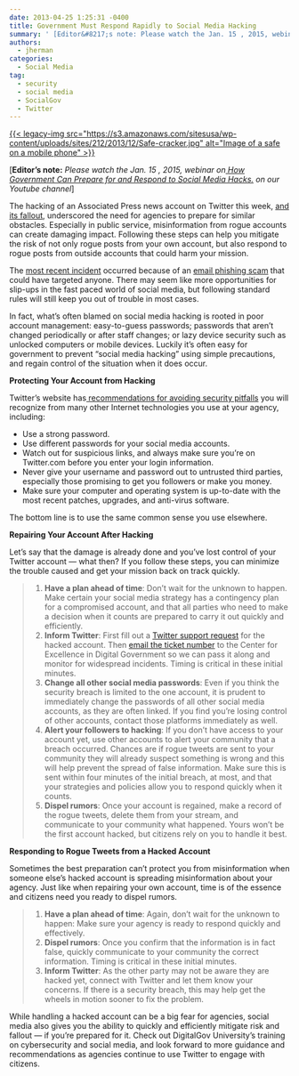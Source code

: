 ```yaml
---
date: 2013-04-25 1:25:31 -0400
title: Government Must Respond Rapidly to Social Media Hacking
summary: ' [Editor&#8217;s note: Please watch the Jan. 15 , 2015, webinar on How Government Can Prepare for and Respond to Social Media Hacks. on our Youtube channel] The hacking of an Associated Press news account on Twitter this week, and its fallout, underscored the need for agencies'
authors:
  - jherman
categories:
  - Social Media
tag:
  - security
  - social media
  - SocialGov
  - Twitter
---
```


<p dir="ltr">
  <a href="https://s3.amazonaws.com/sitesusa/wp-content/uploads/sites/212/2013/12/Safe-cracker.jpg">{{< legacy-img src="https://s3.amazonaws.com/sitesusa/wp-content/uploads/sites/212/2013/12/Safe-cracker.jpg" alt="Image of a safe on a mobile phone" >}}</a>
</p>

<p dir="ltr">
  [<strong>Editor&#8217;s note:</strong> <em>Please watch the Jan. 15 , 2015, webinar on<a href="https://www.youtube.com/watch?v=tesgduqeyjI&authuser=0"> How Government Can Prepare for and Respond to Social Media Hacks.</a> on our Youtube channel</em>]
</p>

<p dir="ltr">
  The hacking of an Associated Press news account on Twitter this week, <a href="http://www.nextgov.com/mobile/2013/04/how-twitter-accounts-apsget-hacked/62732/?oref=ng-HPriver" target="_blank">and its fallout</a>, underscored the need for agencies to prepare for similar obstacles. Especially in public service, misinformation from rogue accounts can create damaging impact. Following these steps can help you mitigate the risk of not only rogue posts from your own account, but also respond to rogue posts from outside accounts that could harm your mission.
</p>

The <a href="http://news.yahoo.com/hackers-compromise-ap-twitter-account-173138187--finance.html" target="_blank">most recent incident</a> occurred because of an <a href="https://twitter.com/MikeBakerAP/status/326749951960940544" target="_blank">email phishing scam</a> that could have targeted anyone. There may seem like more opportunities for slip-ups in the fast paced world of social media, but following standard rules will still keep you out of trouble in most cases.

In fact, what’s often blamed on social media hacking is rooted in poor account management: easy-to-guess passwords; passwords that aren’t changed periodically or after staff changes; or lazy device security such as unlocked computers or mobile devices. Luckily it’s often easy for government to prevent “social media hacking” using simple precautions, and regain control of the situation when it does occur.

**Protecting Your Account from Hacking**

Twitter’s website has<a href="https://support.twitter.com/articles/76036-keeping-your-account-secure" target="_blank"> recommendations for avoiding security pitfalls</a> you will recognize from many other Internet technologies you use at your agency, including:

  * Use a strong password.
  * Use different passwords for your social media accounts.
  * Watch out for suspicious links, and always make sure you’re on Twitter.com before you enter your login information.
  * Never give your username and password out to untrusted third parties, especially those promising to get you followers or make you money.
  * Make sure your computer and operating system is up-to-date with the most recent patches, upgrades, and anti-virus software.

<p dir="ltr">
  The bottom line is to use the same common sense you use elsewhere.
</p>

 **Repairing Your Account After Hacking**

<p dir="ltr">
  Let’s say that the damage is already done and you’ve lost control of your Twitter account &#8212; what then? If you follow these steps, you can minimize the trouble caused and get your mission back on track quickly.
</p>

>   1. **Have a plan ahead of time**: Don’t wait for the unknown to happen. Make certain your social media strategy has a contingency plan for a compromised account, and that all parties who need to make a decision when it counts are prepared to carry it out quickly and efficiently.
>   2. **Inform Twitter**: First fill out a <a href="https://support.twitter.com/forms/hacked" target="_blank">Twitter support request</a> for the hacked account. Then [email the ticket number](https://support.twitter.com/forms/hacked) to the Center for Excellence in Digital Government so we can pass it along and monitor for widespread incidents. Timing is critical in these initial minutes.
>   3. **Change all other social media passwords**: Even if you think the security breach is limited to the one account, it is prudent to immediately change the passwords of all other social media accounts, as they are often linked. If you find you’re losing control of other accounts, contact those platforms immediately as well.
>   4. **Alert your followers to hacking**: If you don’t have access to your account yet, use other accounts to alert your community that a breach occurred. Chances are if rogue tweets are sent to your community they will already suspect something is wrong and this will help prevent the spread of false information. Make sure this is sent within four minutes of the initial breach, at most, and that your strategies and policies allow you to respond quickly when it counts.
>   5. **Dispel rumors**: Once your account is regained, make a record of the rogue tweets, delete them from your stream, and communicate to your community what happened. Yours won’t be the first account hacked, but citizens rely on you to handle it best.

<p dir="ltr">
  <strong>Responding to Rogue Tweets from a Hacked Account</strong>
</p>

<p dir="ltr">
  Sometimes the best preparation can’t protect you from misinformation when someone else’s hacked account is spreading misinformation about your agency. Just like when repairing your own account, time is of the essence and citizens need you ready to dispel rumors.
</p>

>   1. **Have a plan ahead of time**: Again, don’t wait for the unknown to happen: Make sure your agency is ready to respond quickly and effectively.
>   2. **Dispel rumors**: Once you confirm that the information is in fact false, quickly communicate to your community the correct information. Timing is critical in these initial minutes.
>   3. **Inform Twitter**: As the other party may not be aware they are hacked yet, connect with Twitter and let them know your concerns. If there is a security breach, this may help get the wheels in motion sooner to fix the problem.

While handling a hacked account can be a big fear for agencies, social media also gives you the ability to quickly and efficiently mitigate risk and fallout &#8212; if you’re prepared for it. Check out DigitalGov University’s training on cybersecurity and social media, and look forward to more guidance and recommendations as agencies continue to use Twitter to engage with citizens.